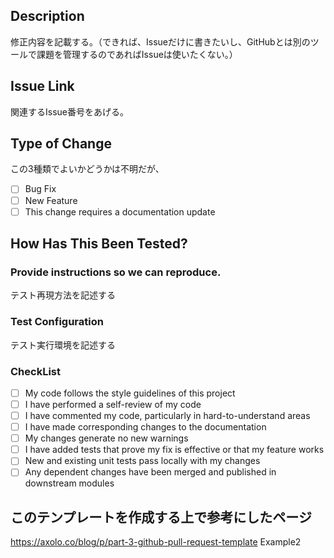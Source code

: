 ## Description
修正内容を記載する。（できれば、Issueだけに書きたいし、GitHubとは別のツールで課題を管理するのであればIssueは使いたくない。）

## Issue Link
関連するIssue番号をあげる。

## Type of Change

この3種類でよいかどうかは不明だが、

- [ ] Bug Fix
- [ ] New Feature
- [ ] This change requires a documentation update

## How Has This Been Tested?

### Provide instructions so we can reproduce.

テスト再現方法を記述する

### Test Configuration

テスト実行環境を記述する

### CheckList 

- [ ] My code follows the style guidelines of this project
- [ ] I have performed a self-review of my code
- [ ] I have commented my code, particularly in hard-to-understand areas
- [ ] I have made corresponding changes to the documentation
- [ ] My changes generate no new warnings
- [ ] I have added tests that prove my fix is effective or that my feature works
- [ ] New and existing unit tests pass locally with my changes
- [ ] Any dependent changes have been merged and published in downstream modules

## このテンプレートを作成する上で参考にしたページ
https://axolo.co/blog/p/part-3-github-pull-request-template
Example2
